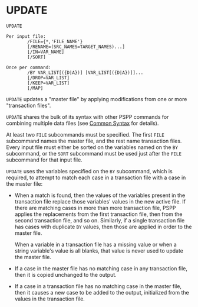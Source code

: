 # UPDATE

```
UPDATE

Per input file:
        /FILE={*,'FILE_NAME'}
        [/RENAME=(SRC_NAMES=TARGET_NAMES)...]
        [/IN=VAR_NAME]
        [/SORT]

Once per command:
        /BY VAR_LIST[({D|A})] [VAR_LIST[({D|A})]]...
        [/DROP=VAR_LIST]
        [/KEEP=VAR_LIST]
        [/MAP]
```

`UPDATE` updates a "master file" by applying modifications from one
or more "transaction files".

`UPDATE` shares the bulk of its syntax with other PSPP commands for
combining multiple data files (see [Common
Syntax](index.md#common-syntax) for details).

At least two `FILE` subcommands must be specified.  The first `FILE`
subcommand names the master file, and the rest name transaction files.
Every input file must either be sorted on the variables named on the
`BY` subcommand, or the `SORT` subcommand must be used just after the
`FILE` subcommand for that input file.

`UPDATE` uses the variables specified on the `BY` subcommand, which
is required, to attempt to match each case in a transaction file with a
case in the master file:

- When a match is found, then the values of the variables present in
  the transaction file replace those variables' values in the new
  active file.  If there are matching cases in more than more
  transaction file, PSPP applies the replacements from the first
  transaction file, then from the second transaction file, and so on.
  Similarly, if a single transaction file has cases with duplicate
  `BY` values, then those are applied in order to the master file.

  When a variable in a transaction file has a missing value or when a
  string variable's value is all blanks, that value is never used to
  update the master file.

- If a case in the master file has no matching case in any transaction
  file, then it is copied unchanged to the output.

- If a case in a transaction file has no matching case in the master
  file, then it causes a new case to be added to the output,
  initialized from the values in the transaction file.

